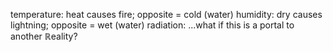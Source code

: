 temperature: heat causes fire; opposite = cold (water)
humidity: dry causes lightning; opposite = wet (water)
radiation: ...what if this is a portal to another ℝeality?
